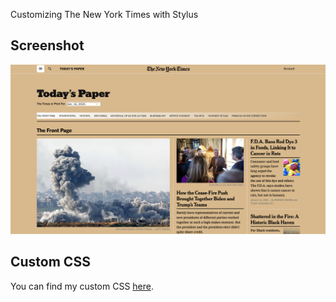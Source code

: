 Customizing The New York Times with Stylus

## Screenshot
![Customized New York Times](NYTimes.png)

## Custom CSS
You can find my custom CSS [here](NYTimes.css).
 
